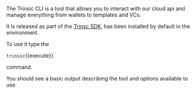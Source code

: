 The Trinsic CLI is a tool that allows you to interact with our cloud api and manage everything from wallets to templates and VCs.

It is released as part of the [Trinsc SDK](https://github.com/trinsic-id/sdk/releases), has been installed by default in the environment.

To use it type the

`trinsic`{{execute}}

command.

You should see a basic output describing the tool and options available to use.
